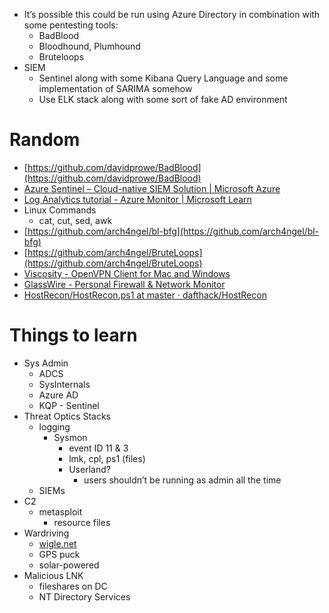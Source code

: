 - It’s possible this could be run using Azure Directory in combination with some pentesting tools:
    - BadBlood
    - Bloodhound, Plumhound
    - Bruteloops
- SIEM
    - Sentinel along with some Kibana Query Language and some implementation of SARIMA somehow
    - Use ELK stack along with some sort of fake AD environment
# Random
- [https://github.com/davidprowe/BadBlood](https://github.com/davidprowe/BadBlood)
- [Azure Sentinel – Cloud-native SIEM Solution | Microsoft Azure](https://azure.microsoft.com/en-us/products/microsoft-sentinel/)
- [Log Analytics tutorial - Azure Monitor | Microsoft Learn](https://learn.microsoft.com/en-us/azure/azure-monitor/logs/log-analytics-tutorial)
- Linux Commands
    - cat, cut, sed, awk
- [https://github.com/arch4ngel/bl-bfg](https://github.com/arch4ngel/bl-bfg)
- [https://github.com/arch4ngel/BruteLoops](https://github.com/arch4ngel/BruteLoops)
- [Viscosity - OpenVPN Client for Mac and Windows](https://www.sparklabs.com/viscosity/)
- [GlassWire - Personal Firewall & Network Monitor](https://www.glasswire.com/)
- [HostRecon/HostRecon.ps1 at master · dafthack/HostRecon](https://github.com/dafthack/HostRecon/blob/master/HostRecon.ps1)
# Things to learn

- Sys Admin
    - ADCS
    - SysInternals
    - Azure AD
    - KQP - Sentinel
- Threat Optics Stacks
    - logging
        - Sysmon
            - event ID 11 & 3
            - lmk, cpl, ps1 (files)
            - Userland?
                - users shouldn’t be running as admin all the time
    - SIEMs
- C2
    - metasploit
        - resource files
- Wardriving
    - [wigle.net](http://wigle.net)
    - GPS puck
    - solar-powered
- Malicious LNK
    - fileshares on DC
    - NT Directory Services